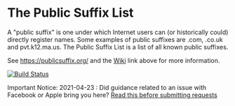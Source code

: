 The Public Suffix List
======================

A "public suffix" is one under which Internet users can (or historically could)
directly register names. Some examples of public suffixes are .com, .co.uk and
pvt.k12.ma.us. The Public Suffix List is a list of all known public suffixes.

See https://publicsuffix.org/ and the [Wiki](https://github.com/publicsuffix/list/wiki) link above for more information.

[![Build Status](https://travis-ci.org/publicsuffix/list.svg?branch=master)](https://travis-ci.org/publicsuffix/list)

Important Notice:
2021-04-23 : Did guidance related to an issue with Facebook or Apple bring you here?  [Read this before submitting requests](https://github.com/publicsuffix/list/issues/1245)
